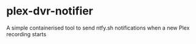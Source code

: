 # plex-dvr-notifier

A simple containerised tool to send ntfy.sh notifications when a new Plex recording starts